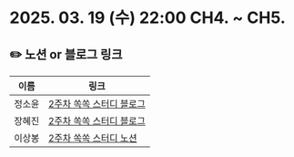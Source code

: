 # 2025. 03. 19 (수) 22:00 CH4. ~ CH5.

## ✏️ 노션 or 블로그 링크

| 이름   | 링크                                                                                                                                                                                         |
| ------ | -------------------------------------------------------------------------------------------------------------------------------------------------------------------------------------------- |
| 정소윤 | [2주차 쏙쏙 스터디 블로그](https://soyoondaily.tistory.com/entry/%ED%95%A8%EC%88%98%ED%98%95-%EC%BD%94%EB%94%A9-%EB%8D%94-%EB%82%98%EC%9D%80-%EC%95%A1%EC%85%98-%EB%A7%8C%EB%93%A4%EA%B8%B0) |
| 장혜진 | [2주차 쏙쏙 스터디 블로그](https://zinny-22.tistory.com/294)                                                                                                                                 |
| 이상봉 | [2주차 쏙쏙 스터디 노션](https://www.notion.so/250319-2-1baf5e18d03580b48af0ed463412778e)                                                                                                         |
